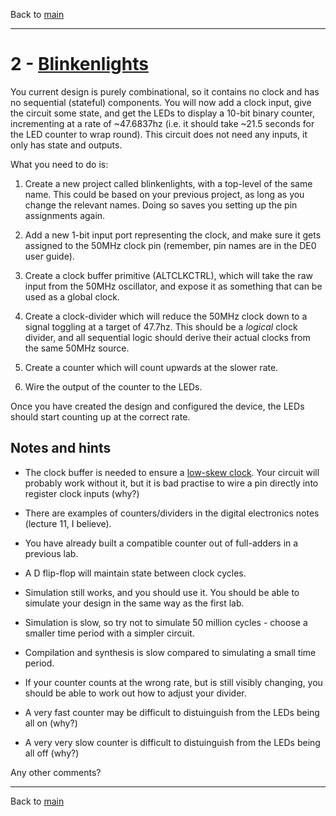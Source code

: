 Back to [main](readme.md)

---------------------------------------------------------------------

2 - [Blinkenlights](http://en.wikipedia.org/wiki/Blinkenlights)
========================================

You current design is purely combinational, so it
contains no clock and has no sequential (stateful)
components. You will now add a clock input, give
the circuit some state, and get the LEDs to display
a 10-bit binary counter, incrementing at a rate
of ~47.6837hz (i.e. it should take ~21.5 seconds for
the LED counter to wrap round). This circuit does
not need any inputs, it only has state and outputs.

What you need to do is:

1. Create a new project called blinkenlights, with a
   top-level of the same name. This could be based on
   your previous project, as long as you change the
   relevant names. Doing so saves you setting up the
   pin assignments again.
   
2. Add a new 1-bit input port representing the clock,
   and make sure it gets assigned to the 50MHz clock
   pin (remember, pin names are in the DE0 user guide).
   
3. Create a clock buffer primitive (ALTCLKCTRL), which will
   take the raw input from the 50MHz oscillator, and expose
   it as something that can be used as a global clock.

4. Create a clock-divider which will reduce the 50MHz
   clock down to a signal toggling at a target
   of 47.7hz. This should be a _logical_ clock
   divider, and all sequential logic should derive
   their actual clocks from the same 50MHz source.

5. Create a counter which will count upwards at the
   slower rate.

6. Wire the output of the counter to the LEDs.

Once you have created the design and configured the
device, the LEDs should start counting up at the correct
rate.

Notes and hints
---------------

- The clock buffer is needed to ensure a [low-skew clock](http://en.wikipedia.org/wiki/Clock_skew).
  Your circuit will probably work without it, but it is bad practise
  to wire a pin directly into register clock inputs (why?)

- There are examples of counters/dividers in the digital
  electronics notes (lecture 11, I believe).

- You have already built a compatible counter out of
  full-adders in a previous lab.

- A D flip-flop will maintain state between clock cycles.

- Simulation still works, and you should use it. You
  should be able to simulate your design in the
  same way as the first lab.

- Simulation is slow, so try not to simulate 50 million
  cycles - choose a smaller time period with a simpler
  circuit.

- Compilation and synthesis is slow compared to simulating
  a small time period.

- If your counter counts at the wrong rate, but is
  still visibly changing, you should be able to
  work out how to adjust your divider.

- A very fast counter may be difficult to distuinguish
  from the LEDs being all on (why?)
  
- A very very slow counter is difficult to
  distuinguish from the LEDs being all off (why?)
  
Any other comments?
  
----------------------------------------------------------------------

Back to [main](readme.md)
